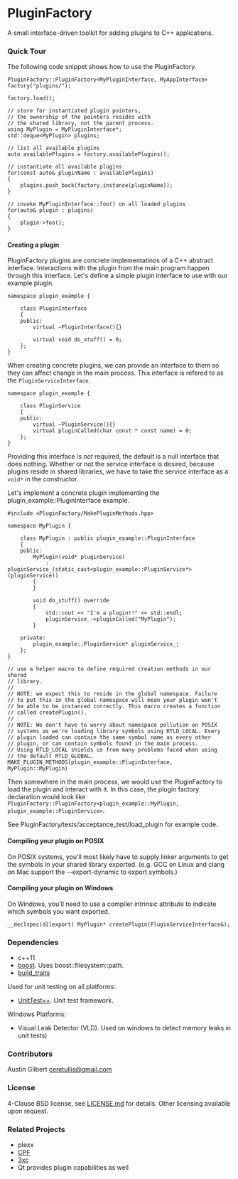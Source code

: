 # PluginFactory

A small interface-driven toolkit for adding plugins to C++ applications. 

### Quick Tour

The following code snippet shows how to use the PluginFactory.

    PluginFactory::PluginFactory<MyPluginInterface, MyAppInterface> factory("plugins/");
    
    factory.load();

    // store for instantiated plugin pointers,
    // the ownership of the pointers resides with 
    // the shared library, not the parent process.
    using MyPlugin = MyPluginInterface*;
    std::deque<MyPlugin> plugins;

    // list all available plugins
    auto availablePlugins = factory.availablePlugins();

    // instantiate all available plugins
    for(const auto& pluginName : availablePlugins)
    {
    	plugins.push_back(factory.instance(pluginName));
    }

    // invoke MyPluginInterface::foo() on all loaded plugins
    for(auto& plugin : plugins)
    {
    	plugin->foo();
    }

#### Creating a plugin

PluginFactory plugins are concrete implementatinos of a C++ abstract interface. Interactions with the plugin from the main program happen through this interface. Let's define a simple plugin interface to use with our example plugin.

    namespace plugin_example {

        class PluginInterface
        {
        public:
            virtual ~PluginInterface(){}

            virtual void do_stuff() = 0;
        };
    }

When creating concrete plugins, we can provide an interface to them so they can affect change in the main process. This interface is refered to as the `PluginServiceInterface`. 

    namespace plugin_example {

        class PluginService 
        {
        public:
            virtual ~PluginService(){}
            virtual pluginCalled(char const * const name) = 0;
        };
    }

Providing this interface is _not_ required, the default is a null interface that does nothing. Whether or not the service interface is desired, because plugins reside in shared libraries, we have to take the service interface as a `void*` in the constructor.  

Let's implement a concrete plugin implementing the plugin_example::PluginInterface example. 

    #include <PluginFactory/MakePluginMethods.hpp>

    namespace MyPlugin {

        class MyPlugin : public plugin_example::PluginInterface
        {
        public:
            MyPlugin(void* pluginService)
                : pluginService_(static_cast<plugin_example::PluginService*>(pluginService))
            {
            }

            void do_stuff() override 
            {
                std::cout << "I'm a plugin!!" << std::endl;
                pluginService_->pluginCalled("MyPlugin");
            }

        private:
            plugin_example::PluginService* pluginService_;
        };
    }

    // use a helper macro to define required creation methods in our shared 
    // library.
    // 
    // NOTE: we expect this to reside in the global namespace. Failure
    // to put this in the global namespace will mean your plugin won't 
    // be able to be instanced correctly. This macro creates a function 
    // called createPlugin(). 
    // 
    // NOTE: We don't have to worry about namespace pollution on POSIX
    // systems as we're loading library symbols using RTLD_LOCAL. Every
    // plugin loaded can contain the same symbol name as every other 
    // plugin, or can contain symbols found in the main process. 
    // Using RTLD_LOCAL shields us from many problems faced when using 
    // the default RTLD_GLOBAL.
    MAKE_PLUGIN_METHODS(plugin_example::PluginInterface, MyPlugin::MyPlugin)

Then somewhere in the main process, we would use the PluginFactory to load the plugin and interact with it. In this case, the plugin factory declaration would look like `PluginFactory::PluginFactory<plugin_example::MyPlugin, plugin_example::PluginService>`.

See PluginFactory/tests/acceptance_test/load_plugin for example code.

#### Compiling your plugin on POSIX 

On POSIX systems, you'll most likely have to supply linker arguments to get the symbols in your shared library exported. (e.g. GCC on Linux and clang on Mac support the --export-dynamic to export symbols.)

#### Compiling your plugin on Windows 

On Windows, you'll need to use a compiler intrinsic attribute to indicate which symbols you want exported. 

    __declspec(dllexport) MyPlugin* createPlugin(PluginServiceInterface&);

### Dependencies 

- c++11
- [boost](http://boost.org). Uses boost::filesystem::path.
- [build_traits](https://github.com/paxos1977/build_traits)

Used for unit testing on all platforms:

- [UnitTest++](https://github.com/unittest-cpp/unittest-cpp). Unit test framework.

Windows Platforms:

- Visual Leak Detector (VLD). Used on windows to detect memory leaks in unit tests)

### Contributors 

Austin Gilbert <ceretullis@gmail.com>

### License

4-Clause BSD license, see [LICENSE.md](LICENSE.md) for details. Other licensing available upon request. 

### Related Projects 

- plexx
- [CPF](http://sourceforge.net/projects/cpp-plugin/)
- [3xc](https://github.com/rhcad/x3c)
- Qt provides plugin capabilities as well
